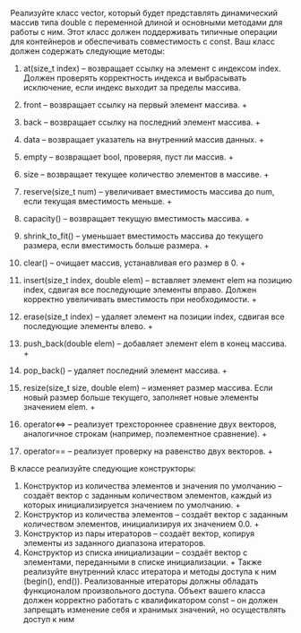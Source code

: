 Реализуйте класс vector, который будет представлять динамический массив типа double с переменной
длиной и основными методами для работы с ним. Этот класс должен поддерживать типичные операции
для контейнеров и обеспечивать совместимость с const.
Ваш класс должен содержать следующие методы:

1. at(size_t index) – возвращает ссылку на элемент с индексом index. Должен проверять корректность
индекса и выбрасывать исключение, если индекс выходит за пределы массива.

2. front – возвращает ссылку на первый элемент массива. +
3. back – возвращает ссылку на последний элемент массива. +
4. data – возвращает указатель на внутренний массив данных. +
5. empty – возвращает bool, проверяя, пуст ли массив. +
6. size – возвращает текущее количество элементов в массиве. +
7. reserve(size_t num) – увеличивает вместимость массива до num, если текущая вместимость меньше. +
8. capacity() – возвращает текущую вместимость массива. +

9. shrink_to_fit() – уменьшает вместимость массива до текущего размера, если вместимость больше размера. +
10. clear() – очищает массив, устанавливая его размер в 0. +
11. insert(size_t index, double elem) – вставляет элемент elem на позицию index, сдвигая все
последующие элементы вправо. Должен корректно увеличивать вместимость при необходимости. +
12. erase(size_t index) – удаляет элемент на позиции index, сдвигая все последующие элементы влево. +
13. push_back(double elem) – добавляет элемент elem в конец массива. +
14. pop_back() – удаляет последний элемент массива. +
15. resize(size_t size, double elem) – изменяет размер массива. Если новый размер больше текущего,
заполняет новые элементы значением elem. +
16. operator<=> – реализует трехстороннее сравнение двух векторов, аналогичное строкам (например,
поэлементное сравнение). +
17. operator== – реализует проверку на равенство двух векторов. +

В классе реализуйте следующие конструкторы: 
1. Конструктор из количества элементов и значения по умолчанию – создаёт вектор с заданным
количеством элементов, каждый из которых инициализируется значением по умолчанию. +
2. Конструктор из количества элементов – создаёт вектор с заданным количеством элементов,
инициализируя их значением 0.0. +
3. Конструктор из пары итераторов – создаёт вектор, копируя элементы из заданного диапазона
итераторов.
4. Конструктор из списка инициализации – создаёт вектор с элементами, переданными в списке
инициализации. +
Также реализуйте внутренний класс итератора и методы доступа к ним (begin(), end()). Реализованные
итераторы должны обладать функционалом произвольного доступа. Объект вашего класса должен
корректно работать с квалификатором const – он должен запрещать изменение себя и хранимых значений,
но осуществлять доступ к ним